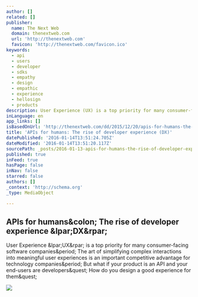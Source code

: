 ```yaml
---
author: []
related: []
publisher:
  name: The Next Web
  domain: thenextweb.com
  url: 'http://thenextweb.com'
  favicon: 'http://thenextweb.com/favicon.ico'
keywords:
  - api
  - users
  - developer
  - sdks
  - empathy
  - design
  - empathic
  - experience
  - hellosign
  - products
description: User Experience (UX) is a top priority for many consumer-facing software companies. The art of simplifying complex interactions into meaningful user experiences is an important competitive advantage for technology companies. But what if your product is an API and your end-users are developers? How do you design a good experience for them?
inLanguage: en
app_links: []
isBasedOnUrl: 'http://thenextweb.com/dd/2015/12/20/apis-for-humans-the-rise-of-developer-experience-dx/'
title: 'APIs for humans: The rise of developer experience (DX)'
datePublished: '2016-01-14T13:51:24.705Z'
dateModified: '2016-01-14T13:51:20.117Z'
sourcePath: _posts/2016-01-13-apis-for-humans-the-rise-of-developer-experience-dx.md
published: true
inFeed: true
hasPage: false
inNav: false
starred: false
authors: []
_context: 'http://schema.org'
_type: MediaObject

---
```

<article style=""><h1>APIs for humans&amp;colon; The rise of developer experience &amp;lpar;DX&amp;rpar;</h1><p>User Experience &amp;lpar;UX&amp;rpar; is a top priority for many consumer-facing software companies&amp;period; The art of simplifying complex interactions into meaningful user experiences is an important competitive advantage for technology companies&amp;period; But what if your product is an API and your end-users are developers&amp;quest; How do you design a good experience for them&amp;quest;</p><img src="http://cdn1.tnwcdn.com/wp-content/blogs.dir/1/files/2015/12/Screen-Shot-2015-12-20-at-12.14.24-AM.png" /></article>